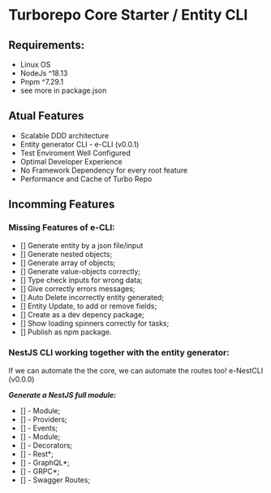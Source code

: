 # Turborepo Core Starter / Entity CLI

## Requirements:

- Linux OS
- NodeJs ^18.13
- Pnpm ^7.29.1
- see more in package.json

## Atual Features

- Scalable DDD architecture 
- Entity generator CLI - e-CLI (v0.0.1)
- Test Enviroment Well Configured
- Optimal Developer Experience
- No Framework Dependency for every root feature
- Performance and Cache of Turbo Repo

## Incomming Features

### Missing Features of e-CLI:

- [] Generate entity by a json file/input
- [] Generate nested objects;
- [] Generate array of objects;
- [] Generate value-objects correctly;
- [] Type check inputs for wrong data;
- [] Give correctly errors messages;
- [] Auto Delete incorrectly entity generated;
- [] Entity Update, to add or remove fields;
- [] Create as a dev depency package;
- [] Show loading spinners correctly for tasks;
- [] Publish as npm package.


### NestJS CLI working together with the entity generator:

If we can automate the the core, we can automate the routes too! e-NestCLI (v0.0.0)

***Generate a NestJS full module:***

- [] - Module;
- [] - Providers;
- [] - Events;
- [] - Module;
- [] - Decorators;
- [] - Rest*;
- [] - GraphQL*;
- [] - GRPC*;
- [] - Swagger Routes;



